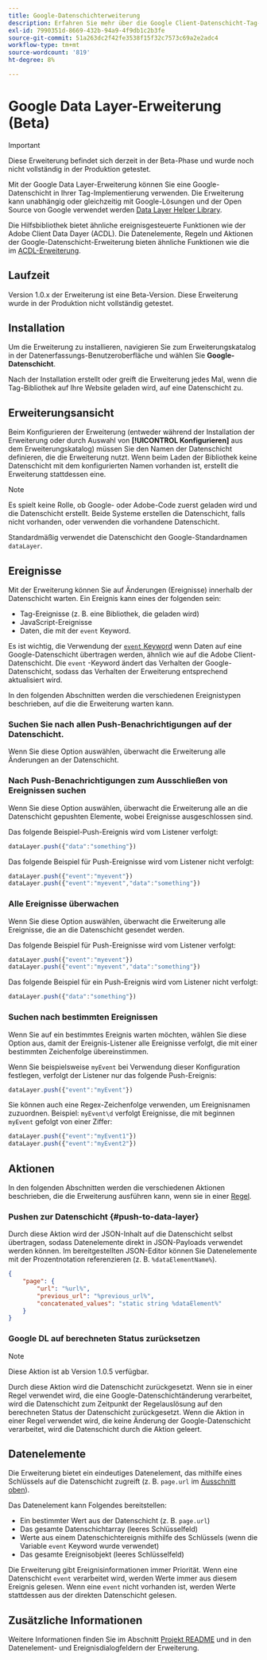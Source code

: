 ```yaml
---
title: Google-Datenschichterweiterung
description: Erfahren Sie mehr über die Google Client-Datenschicht-Tag-Erweiterung in Adobe Experience Platform.
exl-id: 7990351d-8669-432b-94a9-4f9db1c2b3fe
source-git-commit: 51a263dc2f42fe3538f15f32c7573c69a2e2adc4
workflow-type: tm+mt
source-wordcount: '819'
ht-degree: 8%

---
```


# Google Data Layer-Erweiterung (Beta)

>[!IMPORTANT]
>
>Diese Erweiterung befindet sich derzeit in der Beta-Phase und wurde noch nicht vollständig in der Produktion getestet.

Mit der Google Data Layer-Erweiterung können Sie eine Google-Datenschicht in Ihrer Tag-Implementierung verwenden. Die Erweiterung kann unabhängig oder gleichzeitig mit Google-Lösungen und der Open Source von Google verwendet werden [Data Layer Helper Library](https://github.com/google/data-layer-helper).

Die Hilfsbibliothek bietet ähnliche ereignisgesteuerte Funktionen wie der Adobe Client Data Dayer (ACDL). Die Datenelemente, Regeln und Aktionen der Google-Datenschicht-Erweiterung bieten ähnliche Funktionen wie die im [ACDL-Erweiterung](../client-data-layer/overview.md).

## Laufzeit

Version 1.0.x der Erweiterung ist eine Beta-Version. Diese Erweiterung wurde in der Produktion nicht vollständig getestet.

## Installation

Um die Erweiterung zu installieren, navigieren Sie zum Erweiterungskatalog in der Datenerfassungs-Benutzeroberfläche und wählen Sie **Google-Datenschicht**.

Nach der Installation erstellt oder greift die Erweiterung jedes Mal, wenn die Tag-Bibliothek auf Ihre Website geladen wird, auf eine Datenschicht zu.

## Erweiterungsansicht

Beim Konfigurieren der Erweiterung (entweder während der Installation der Erweiterung oder durch Auswahl von **[!UICONTROL Konfigurieren]** aus dem Erweiterungskatalog) müssen Sie den Namen der Datenschicht definieren, die die Erweiterung nutzt. Wenn beim Laden der Bibliothek keine Datenschicht mit dem konfigurierten Namen vorhanden ist, erstellt die Erweiterung stattdessen eine.

>[!NOTE]
>
>Es spielt keine Rolle, ob Google- oder Adobe-Code zuerst geladen wird und die Datenschicht erstellt. Beide Systeme erstellen die Datenschicht, falls nicht vorhanden, oder verwenden die vorhandene Datenschicht.

Standardmäßig verwendet die Datenschicht den Google-Standardnamen `dataLayer`.

## Ereignisse

Mit der Erweiterung können Sie auf Änderungen (Ereignisse) innerhalb der Datenschicht warten. Ein Ereignis kann eines der folgenden sein:

* Tag-Ereignisse (z. B. eine Bibliothek, die geladen wird)
* JavaScript-Ereignisse
* Daten, die mit der `event` Keyword.

Es ist wichtig, die Verwendung der [`event` Keyword](https://developers.google.com/tag-platform/devguides/datalayer#use_a_data_layer_with_event_handlers) wenn Daten auf eine Google-Datenschicht übertragen werden, ähnlich wie auf die Adobe Client-Datenschicht. Die `event` -Keyword ändert das Verhalten der Google-Datenschicht, sodass das Verhalten der Erweiterung entsprechend aktualisiert wird.

In den folgenden Abschnitten werden die verschiedenen Ereignistypen beschrieben, auf die die Erweiterung warten kann.

### Suchen Sie nach allen Push-Benachrichtigungen auf der Datenschicht.

Wenn Sie diese Option auswählen, überwacht die Erweiterung alle Änderungen an der Datenschicht.

### Nach Push-Benachrichtigungen zum Ausschließen von Ereignissen suchen

Wenn Sie diese Option auswählen, überwacht die Erweiterung alle an die Datenschicht gepushten Elemente, wobei Ereignisse ausgeschlossen sind.

Das folgende Beispiel-Push-Ereignis wird vom Listener verfolgt:

```js
dataLayer.push({"data":"something"})
```

Das folgende Beispiel für Push-Ereignisse wird vom Listener nicht verfolgt:

```js
dataLayer.push({"event":"myevent"})
dataLayer.push({"event":"myevent","data":"something"})
```

### Alle Ereignisse überwachen

Wenn Sie diese Option auswählen, überwacht die Erweiterung alle Ereignisse, die an die Datenschicht gesendet werden.

Das folgende Beispiel für Push-Ereignisse wird vom Listener verfolgt:

```js
dataLayer.push({"event":"myevent"})
dataLayer.push({"event":"myevent","data":"something"})
```

Das folgende Beispiel für ein Push-Ereignis wird vom Listener nicht verfolgt:

```js
dataLayer.push({"data":"something"})
```

### Suchen nach bestimmten Ereignissen

Wenn Sie auf ein bestimmtes Ereignis warten möchten, wählen Sie diese Option aus, damit der Ereignis-Listener alle Ereignisse verfolgt, die mit einer bestimmten Zeichenfolge übereinstimmen.

Wenn Sie beispielsweise `myEvent` bei Verwendung dieser Konfiguration festlegen, verfolgt der Listener nur das folgende Push-Ereignis:

```js
dataLayer.push({"event":"myEvent"})
```

Sie können auch eine Regex-Zeichenfolge verwenden, um Ereignisnamen zuzuordnen. Beispiel: `myEvent\d` verfolgt Ereignisse, die mit beginnen `myEvent` gefolgt von einer Ziffer:

```js
dataLayer.push({"event":"myEvent1"})
dataLayer.push({"event":"myEvent2"})
```

## Aktionen

In den folgenden Abschnitten werden die verschiedenen Aktionen beschrieben, die die Erweiterung ausführen kann, wenn sie in einer [Regel](../../../ui/managing-resources/rules.md).

### Pushen zur Datenschicht {#push-to-data-layer}

Durch diese Aktion wird der JSON-Inhalt auf die Datenschicht selbst übertragen, sodass Datenelemente direkt in JSON-Payloads verwendet werden können. Im bereitgestellten JSON-Editor können Sie Datenelemente mit der Prozentnotation referenzieren (z. B. `%dataElementName%`).

```json
{
    "page": {
        "url": "%url%",
        "previous_url": "%previous_url%",
        "concatenated_values": "static string %dataElement%"
    }
}
```

### Google DL auf berechneten Status zurücksetzen

>[!NOTE]
>
>Diese Aktion ist ab Version 1.0.5 verfügbar.

Durch diese Aktion wird die Datenschicht zurückgesetzt. Wenn sie in einer Regel verwendet wird, die eine Google-Datenschichtänderung verarbeitet, wird die Datenschicht zum Zeitpunkt der Regelauslösung auf den berechneten Status der Datenschicht zurückgesetzt. Wenn die Aktion in einer Regel verwendet wird, die keine Änderung der Google-Datenschicht verarbeitet, wird die Datenschicht durch die Aktion geleert.

## Datenelemente

Die Erweiterung bietet ein eindeutiges Datenelement, das mithilfe eines Schlüssels auf die Datenschicht zugreift (z. B. `page.url` im [Ausschnitt oben](#push-to-data-layer)).

Das Datenelement kann Folgendes bereitstellen:

* Ein bestimmter Wert aus der Datenschicht (z. B. `page.url`)
* Das gesamte Datenschichtarray (leeres Schlüsselfeld)
* Werte aus einem Datenschichtereignis mithilfe des Schlüssels (wenn die Variable `event` Keyword wurde verwendet)
* Das gesamte Ereignisobjekt (leeres Schlüsselfeld)

Die Erweiterung gibt Ereignisinformationen immer Priorität. Wenn eine Datenschicht `event` verarbeitet wird, werden Werte immer aus diesem Ereignis gelesen. Wenn eine `event` nicht vorhanden ist, werden Werte stattdessen aus der direkten Datenschicht gelesen.

## Zusätzliche Informationen

Weitere Informationen finden Sie im Abschnitt [Projekt README](https://github.com/adobe/reactor-extension-googledatalayer/blob/main/README.md) und in den Datenelement- und Ereignisdialogfeldern der Erweiterung.
